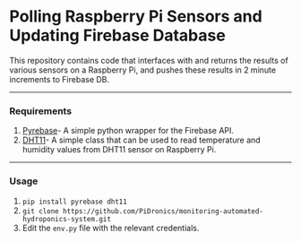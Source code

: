 # Polling Raspberry Pi Sensors and Updating Firebase Database
This repository contains code that interfaces with and returns the results of various sensors on a Raspberry Pi, and pushes these results in 2 minute increments to Firebase DB.
___
### Requirements
1. [Pyrebase](https://github.com/thisbejim/Pyrebase)- A simple python wrapper for the Firebase API.
2. [DHT11](https://github.com/szazo/DHT11_Python)- A simple class that can be used to read temperature and humidity values from DHT11 sensor on Raspberry Pi.
___
### Usage
1. `pip install pyrebase dht11`
2. `git clone https://github.com/PiDronics/monitoring-automated-hydroponics-system.git`
3. Edit the `env.py` file with the relevant credentials.
